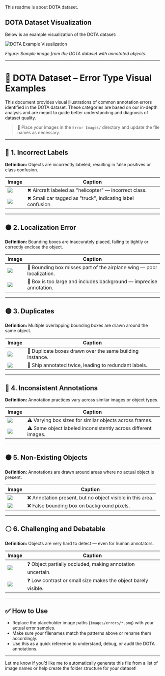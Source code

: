 This readme is about DOTA dataset.

## DOTA Dataset Visualization

Below is an example visualization of the DOTA dataset:

![DOTA Example Visualization](https://github.com/EngrKaleemUlah/LOCATE-Survey/blob/main/DOTA/Error%20Images/DOTAMissing1.png)

_Figure: Sample image from the DOTA dataset with annotated objects._


---

# 🧪 DOTA Dataset – Error Type Visual Examples

This document provides visual illustrations of common annotation errors identified in the DOTA dataset. These categories are based on our in-depth analysis and are meant to guide better understanding and diagnosis of dataset quality.

> 📂 Place your images in the `Error Images/` directory and update the file names as necessary.

---

## 🔴 1. Incorrect Labels

**Definition:** Objects are incorrectly labeled, resulting in false positives or class confusion.

| Image                                    | Caption                                                    |
| ---------------------------------------- | ---------------------------------------------------------- |
| ![](images/errors/incorrect_label_1.png) | ✖ Aircraft labeled as "helicopter" — incorrect class.      |
| ![](images/errors/incorrect_label_2.png) | ✖ Small car tagged as "truck", indicating label confusion. |

---

## 🟠 2. Localization Error

**Definition:** Bounding boxes are inaccurately placed, failing to tightly or correctly enclose the object.

| Image                                       | Caption                                                               |
| ------------------------------------------- | --------------------------------------------------------------------- |
| ![](images/errors/localization_error_1.png) | 📏 Bounding box misses part of the airplane wing — poor localization. |
| ![](images/errors/localization_error_2.png) | 📏 Box is too large and includes background — imprecise annotation.   |

---

## 🟡 3. Duplicates

**Definition:** Multiple overlapping bounding boxes are drawn around the same object.

| Image                              | Caption                                                   |
| ---------------------------------- | --------------------------------------------------------- |
| ![](images/errors/duplicate_1.png) | 🔁 Duplicate boxes drawn over the same building instance. |
| ![](images/errors/duplicate_2.png) | 🔁 Ship annotated twice, leading to redundant labels.     |

---

## 🔵 4. Inconsistent Annotations

**Definition:** Annotation practices vary across similar images or object types.

| Image                                 | Caption                                                       |
| ------------------------------------- | ------------------------------------------------------------- |
| ![](images/errors/inconsistent_1.png) | ⚠ Varying box sizes for similar objects across frames.        |
| ![](images/errors/inconsistent_2.png) | ⚠ Same object labeled inconsistently across different images. |

---

## ⚫ 5. Non-Existing Objects

**Definition:** Annotations are drawn around areas where no actual object is present.

| Image                                 | Caption                                                   |
| ------------------------------------- | --------------------------------------------------------- |
| ![](images/errors/non_existing_1.png) | ❌ Annotation present, but no object visible in this area. |
| ![](images/errors/non_existing_2.png) | ❌ False bounding box on background pixels.                |

---

## ⚪ 6. Challenging and Debatable

**Definition:** Objects are very hard to detect — even for human annotators.

| Image                                | Caption                                                       |
| ------------------------------------ | ------------------------------------------------------------- |
| ![](images/errors/challenging_1.png) | ❓ Object partially occluded, making annotation uncertain.     |
| ![](images/errors/challenging_2.png) | ❓ Low contrast or small size makes the object barely visible. |

---

## ✅ How to Use

* Replace the placeholder image paths (`images/errors/*.png`) with your actual error samples.
* Make sure your filenames match the patterns above or rename them accordingly.
* Use this as a quick reference to understand, debug, or audit the DOTA annotations.

---

Let me know if you’d like me to automatically generate this file from a list of image names or help create the folder structure for your dataset!
